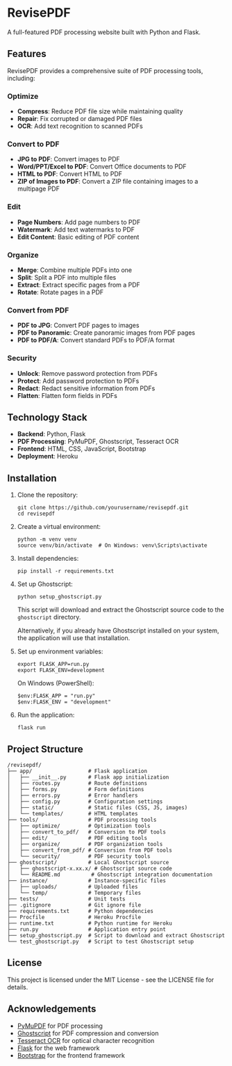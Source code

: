 # RevisePDF

A full-featured PDF processing website built with Python and Flask.

## Features

RevisePDF provides a comprehensive suite of PDF processing tools, including:

### Optimize
- **Compress**: Reduce PDF file size while maintaining quality
- **Repair**: Fix corrupted or damaged PDF files
- **OCR**: Add text recognition to scanned PDFs

### Convert to PDF
- **JPG to PDF**: Convert images to PDF
- **Word/PPT/Excel to PDF**: Convert Office documents to PDF
- **HTML to PDF**: Convert HTML to PDF
- **ZIP of Images to PDF**: Convert a ZIP file containing images to a multipage PDF

### Edit
- **Page Numbers**: Add page numbers to PDF
- **Watermark**: Add text watermarks to PDF
- **Edit Content**: Basic editing of PDF content

### Organize
- **Merge**: Combine multiple PDFs into one
- **Split**: Split a PDF into multiple files
- **Extract**: Extract specific pages from a PDF
- **Rotate**: Rotate pages in a PDF

### Convert from PDF
- **PDF to JPG**: Convert PDF pages to images
- **PDF to Panoramic**: Create panoramic images from PDF pages
- **PDF to PDF/A**: Convert standard PDFs to PDF/A format

### Security
- **Unlock**: Remove password protection from PDFs
- **Protect**: Add password protection to PDFs
- **Redact**: Redact sensitive information from PDFs
- **Flatten**: Flatten form fields in PDFs

## Technology Stack

- **Backend**: Python, Flask
- **PDF Processing**: PyMuPDF, Ghostscript, Tesseract OCR
- **Frontend**: HTML, CSS, JavaScript, Bootstrap
- **Deployment**: Heroku

## Installation

1. Clone the repository:
   ```
   git clone https://github.com/yourusername/revisepdf.git
   cd revisepdf
   ```

2. Create a virtual environment:
   ```
   python -m venv venv
   source venv/bin/activate  # On Windows: venv\Scripts\activate
   ```

3. Install dependencies:
   ```
   pip install -r requirements.txt
   ```

4. Set up Ghostscript:
   ```
   python setup_ghostscript.py
   ```
   This script will download and extract the Ghostscript source code to the `ghostscript` directory.

   Alternatively, if you already have Ghostscript installed on your system, the application will use that installation.

5. Set up environment variables:
   ```
   export FLASK_APP=run.py
   export FLASK_ENV=development
   ```
   On Windows (PowerShell):
   ```
   $env:FLASK_APP = "run.py"
   $env:FLASK_ENV = "development"
   ```

6. Run the application:
   ```
   flask run
   ```

## Project Structure

```
/revisepdf/
├── app/                  # Flask application
│   ├── __init__.py       # Flask app initialization
│   ├── routes.py         # Route definitions
│   ├── forms.py          # Form definitions
│   ├── errors.py         # Error handlers
│   ├── config.py         # Configuration settings
│   ├── static/           # Static files (CSS, JS, images)
│   └── templates/        # HTML templates
├── tools/                # PDF processing tools
│   ├── optimize/         # Optimization tools
│   ├── convert_to_pdf/   # Conversion to PDF tools
│   ├── edit/             # PDF editing tools
│   ├── organize/         # PDF organization tools
│   ├── convert_from_pdf/ # Conversion from PDF tools
│   └── security/         # PDF security tools
├── ghostscript/          # Local Ghostscript source
│   ├── ghostscript-x.xx.x/ # Ghostscript source code
│   └── README.md          # Ghostscript integration documentation
├── instance/             # Instance-specific files
│   ├── uploads/          # Uploaded files
│   └── temp/             # Temporary files
├── tests/                # Unit tests
├── .gitignore            # Git ignore file
├── requirements.txt      # Python dependencies
├── Procfile              # Heroku Procfile
├── runtime.txt           # Python runtime for Heroku
├── run.py                # Application entry point
├── setup_ghostscript.py  # Script to download and extract Ghostscript
└── test_ghostscript.py   # Script to test Ghostscript setup
```

## License

This project is licensed under the MIT License - see the LICENSE file for details.

## Acknowledgements

- [PyMuPDF](https://github.com/pymupdf/PyMuPDF) for PDF processing
- [Ghostscript](https://www.ghostscript.com/) for PDF compression and conversion
- [Tesseract OCR](https://github.com/tesseract-ocr/tesseract) for optical character recognition
- [Flask](https://flask.palletsprojects.com/) for the web framework
- [Bootstrap](https://getbootstrap.com/) for the frontend framework
